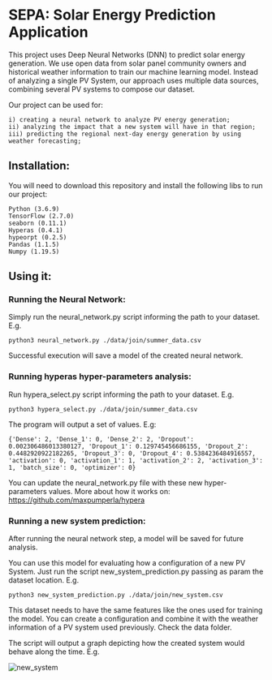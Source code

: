 # SEPA: Solar Energy Prediction Application

This project uses Deep Neural Networks (DNN) to predict solar energy generation. We use open data from solar panel community owners and historical weather information to train our machine learning model. Instead of analyzing a single PV System, our approach uses multiple data sources, combining several PV systems to compose our dataset.

Our project can be used for:

    i) creating a neural network to analyze PV energy generation;
    ii) analyzing the impact that a new system will have in that region;
    iii) predicting the regional next-day energy generation by using weather forecasting;


## Installation:

  You will need to download this repository and install the following libs to run our project:

    Python (3.6.9)
    TensorFlow (2.7.0)
    seaborn (0.11.1)
    Hyperas (0.4.1)
    hypeorpt (0.2.5)
    Pandas (1.1.5)
    Numpy (1.19.5)

## Using it:

### Running the Neural Network:
Simply run the neural_network.py script informing the path to your dataset. E.g.

    python3 neural_network.py ./data/join/summer_data.csv

Successful execution will save a model of the created neural network.

### Running hyperas hyper-parameters analysis:

Run hypera_select.py script informing the path to your dataset. E.g.

    python3 hypera_select.py ./data/join/summer_data.csv

The program will output a set of values. E.g:

    {'Dense': 2, 'Dense_1': 0, 'Dense_2': 2, 'Dropout': 0.002306486013380127, 'Dropout_1': 0.129745456686155, 'Dropout_2': 0.4482920922182265, 'Dropout_3': 0, 'Dropout_4': 0.5384236484916557, 'activation': 0, 'activation_1': 1, 'activation_2': 2, 'activation_3': 1, 'batch_size': 0, 'optimizer': 0}
    
You can update the neural_network.py file with these new hyper-parameters values.
More about how it works on: https://github.com/maxpumperla/hypera

### Running a new system prediction:

After running the neural network step, a model will be saved for future analysis.

You can use this model for evaluating how a configuration of a new PV System. Just run the script new_system_prediction.py passing as param the dataset location. E.g.

    python3 new_system_prediction.py ./data/join/new_system.csv

 This dataset needs to have the same features like the ones used for training the model. You can create a configuration and combine it with the weather information of a PV system used previously. Check the data folder.

 The script will output a graph depicting how the created system would behave along the time. E.g.

![new_system](https://user-images.githubusercontent.com/8583169/134723268-2d47b534-f622-4bfb-9eec-38457a3b4d87.png)
